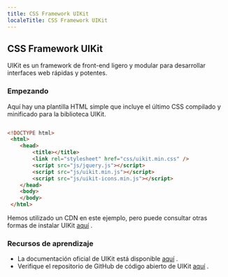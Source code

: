 ```yaml
---
title: CSS Framework UIKit
localeTitle: CSS Framework UIKit
---
```

## CSS Framework UIKit

UIKit es un framework de front-end ligero y modular para desarrollar interfaces web rápidas y potentes.

### Empezando

Aquí hay una plantilla HTML simple que incluye el último CSS compilado y minificado para la biblioteca UIKit.

```html

<!DOCTYPE html> 
 <html> 
    <head> 
        <title></title> 
        <link rel="stylesheet" href="css/uikit.min.css" /> 
        <script src="js/jquery.js"></script> 
        <script src="js/uikit.min.js"></script> 
        <script src="js/uikit-icons.min.js"></script> 
    </head> 
    <body> 
    </body> 
 </html> 
```

Hemos utilizado un CDN en este ejemplo, pero puede consultar otras formas de instalar UIKit [aquí](https://getuikit.com/docs/introduction) .

### Recursos de aprendizaje

*   La documentación oficial de UIKit está disponible [aquí](https://getuikit.com/docs/introduction) .
*   Verifique el repositorio de GitHub de código abierto de UIKit [aquí](https://github.com/uikit/uikit) .